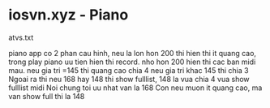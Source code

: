 # iosvn.xyz - Piano
atvs.txt

piano app co 2 phan cau hinh, neu la lon hon 200 thi hien thi it quang cao, trong play piano uu tien hien thi record. nho hon 200 hien thi cac ban midi mau. neu gia tri =145 thi quang cao chia 4
neu gia tri khac 145 thi chia 3
Ngoai ra thi neu 168 hay 148 thi show fulllist, 148 la vua chia 4 vua show fulllist midi
Noi chung toi uu nhat van la 168
Con neu muon it quang cao, ma van show full thi la 148
